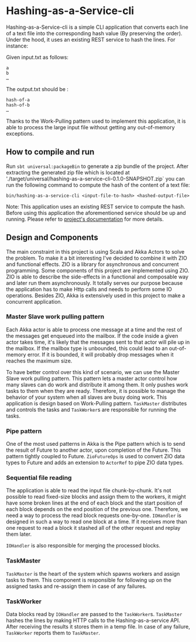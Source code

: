 Hashing-as-a-Service-cli
========================

Hashing-as-a-Service-cli is a simple CLI application that converts each line of a text file into the corresponding hash value (By preserving the order). Under the hood, it uses an existing REST service to hash the lines.
For instance:

Given input.txt as follows:
```
a
b
…
```

The output.txt should be :
```
hash-of-a
hash-of-b
…
```

Thanks to the Work-Pulling pattern used to implement this application, it is able to process the large input file without getting any out-of-memory exceptions.

## How to compile and run

Run `sbt universal:packageBin` to generate a zip bundle of the project. After extracting the generated zip file which is located at './target/universal/hashing-as-a-service-cli-0.1.0-SNAPSHOT.zip` you can run the following command to compute the hash of the content of a text file:

```shell script
bin/hashing-as-a-service-cli <input-file-to-hash> <hashed-output-file>
``` 

Note: This application uses an existing REST service to compute the hash. Before using this application the aforementioned service should be up and running. Please refer to [project's documentation](https://github.com/EtaCassiopeia/hashing-as-a-service) for more details.

## Design and Components

The main constraint in this project is using Scala and Akka Actors to solve the problem. To make it a bit interesting I've decided to combine it with ZIO and functional effects.
ZIO is a library for asynchronous and concurrent programming. Some components of this project are implemented using ZIO. ZIO is able to describe the side-effects in a functional and composable way and later run them asynchronously. 
It totally serves our purpose because the application has to make Http calls and needs to perform some IO operations. Besides ZIO, Akka is extensively used in this project to make a concurrent application. 

### Master Slave work pulling pattern

Each Akka actor is able to process one message at a time and the rest of the messages get enqueued into the mailbox. If the code inside a given actor takes time, it's likely that the messages sent to that actor will pile up in the mailbox. If the mailbox type is unbounded, this could lead to an out-of-memory error. If it is bounded, it will probably drop messages when it reaches the maximum size. 

To have better control over this kind of scenario, we can use the Master Slave work pulling pattern. This pattern lets a master actor control how many slaves can do work and distribute it among them. It only pushes work tasks to them when they are ready. Therefore, it is possible to manage the behavior of your system when all slaves are busy doing work. 
This application is design based on Work-Pulling pattern. `TaskMaster` distributes and controls the tasks and `TaskWorker`s are responsible for running the tasks.


### Pipe pattern

One of the most used patterns in Akka is the Pipe pattern which is to send the result of Future to another actor, upon completion of the Future. This pattern tightly coupled to Future. `ZioFutureOps` is used to convert ZIO data types to Future and adds an extension to `ActorRef` to pipe ZIO data types.

### Sequential file reading

The application is able to read the input file chunk-by-chunk. It's not possible to read fixed-size blocks and assign them to the workers, it might have some broken lines at the end of each block and the start position of each block depends on the end position of the previous one. Therefore, we need a way to process the read block requests one-by-one.
`IOHandler` is designed in such a way to read one block at a time. If it receives more than one request to read a block it stashed all of the other request and replay them later.

`IOHandler` is also responsible for merging the processed blocks.

### TaskMaster

`TaskMaster` is the heart of the system which spawns workers and assign tasks to them. This component is responsible for following up on the assigned tasks and re-assign them in case of any failures.

### TaskWorker

Data blocks read by `IOHandler` are passed to the `TaskWorker`s. `TaskMaster` hashes the lines by making HTTP calls to the Hashing-as-a-service API. After receiving the results it stores them in a temp file.
In case of any failure, `TaskWorker` reports them to `TaskMaster`.
 